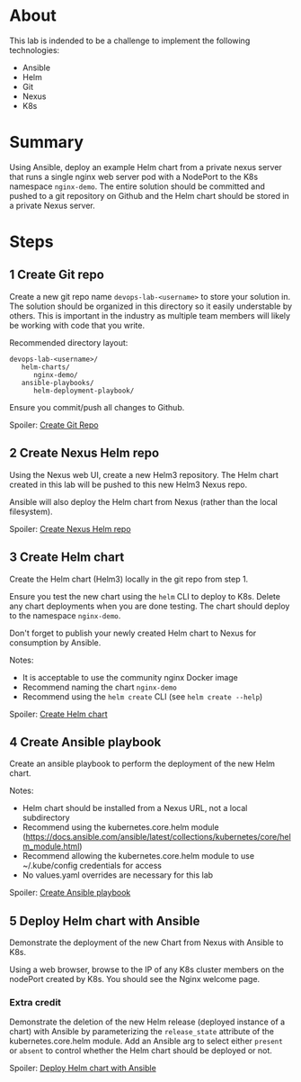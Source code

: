 
# About
This lab is indended to be a challenge to implement the following technologies:
   - Ansible
   - Helm
   - Git
   - Nexus
   - K8s

# Summary
Using Ansible, deploy an example Helm chart from a private nexus server that
runs a single nginx web server pod with a NodePort to the K8s namespace
`nginx-demo`. The entire solution should be committed and pushed to a git
repository on Github and the Helm chart should be stored in a private Nexus
server.

# Steps
## 1 Create Git repo
Create a new git repo name `devops-lab-<username>` to store your solution in.
The solution should be organized in this directory so it easily understable by
others. This is important in the industry as multiple team members will likely
be working with code that you write.

Recommended directory layout:
```
devops-lab-<username>/
   helm-charts/
      nginx-demo/
   ansible-playbooks/
      helm-deployment-playbook/
```

Ensure you commit/push all changes to Github.

Spoiler: [Create Git Repo](solutions/create_git_repo.md)

## 2 Create Nexus Helm repo
Using the Nexus web UI, create a new Helm3 repository. The Helm chart created
in this lab will be pushed to this new Helm3 Nexus repo.

Ansible will also deploy the Helm chart from Nexus (rather than the local
filesystem).

Spoiler: [Create Nexus Helm repo](solutions/create_nexus_repo.md)

## 3 Create Helm chart
Create the Helm chart (Helm3) locally in the git repo from step 1.

Ensure you test the new chart using the `helm` CLI to deploy to K8s. Delete any
chart deployments when you are done testing. The chart should deploy to the
namespace `nginx-demo`.

Don't forget to publish your newly created Helm chart to Nexus for consumption
by Ansible.

Notes:
* It is acceptable to use the community nginx Docker image
* Recommend naming the chart `nginx-demo`
* Recommend using the `helm create` CLI (see `helm create --help`)

Spoiler: [Create Helm chart](solutions/create_helm_chart.md)

## 4 Create Ansible playbook
Create an ansible playbook to perform the deployment of the new Helm chart.

Notes:
* Helm chart should be installed from a Nexus URL, not a local subdirectory
* Recommend using the kubernetes.core.helm module (https://docs.ansible.com/ansible/latest/collections/kubernetes/core/helm_module.html)
* Recommend allowing the kubernetes.core.helm module to use ~/.kube/config
credentials for access
* No values.yaml overrides are necessary for this lab

Spoiler: [Create Ansible playbook](solutions/create_ansible_playbook.md)

## 5 Deploy Helm chart with Ansible
Demonstrate the deployment of the new Chart from Nexus with Ansible to K8s.

Using a web browser, browse to the IP of any K8s cluster members on the
nodePort created by K8s. You should see the Nginx welcome page.

### Extra credit
Demonstrate the deletion of the new Helm release (deployed instance of a chart)
with Ansible by parameterizing the `release_state` attribute of the
kubernetes.core.helm module. Add an Ansible arg to select either `present` or
`absent` to control whether the Helm chart should be deployed or not.

Spoiler: [Deploy Helm chart with Ansible](solutions/deploy_helm_chart_with_ansible.md)